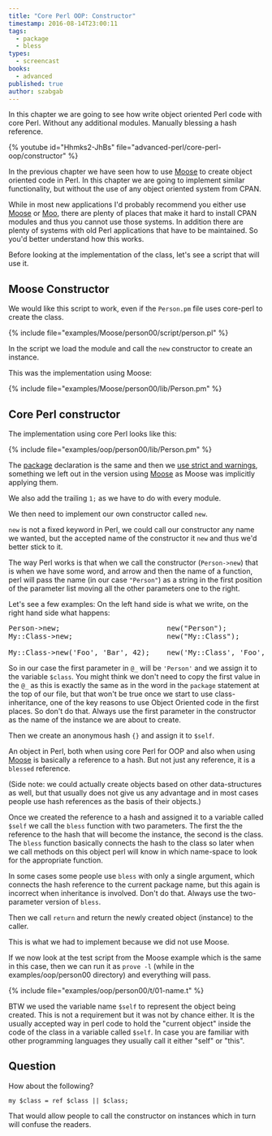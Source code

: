 ```yaml
---
title: "Core Perl OOP: Constructor"
timestamp: 2016-08-14T23:00:11
tags:
  - package
  - bless
types:
  - screencast
books:
  - advanced
published: true
author: szabgab
---
```



In this chapter we are going to see how write object oriented Perl code with core Perl.
Without any additional modules. Manually blessing a hash reference.


{% youtube id="Hhmks2-JhBs" file="advanced-perl/core-perl-oop/constructor" %}

In the previous chapter we have seen how to use [Moose](/moose) to
create object oriented code in Perl. In this chapter we are going to implement similar functionality,
but without the use of any object oriented system from CPAN.

While in most new applications I'd probably recommend you either use [Moose](/moose) or [Moo](/moo),
there are plenty of places that make it hard to install CPAN modules and thus you cannot use those systems.
In addition there are plenty of systems with old Perl applications that have to be maintained.
So you'd better understand how this works.

Before looking at the implementation of the class, let's see a script that will use it.

## Moose Constructor

We would like this script to work, even if the `Person.pm` file
uses core-perl to create the class.

{% include file="examples/Moose/person00/script/person.pl" %}

In the script we load the module and call the `new` constructor to create
an instance.


This was the implementation using Moose:

{% include file="examples/Moose/person00/lib/Person.pm" %}


## Core Perl constructor

The implementation using core Perl looks like this:

{% include file="examples/oop/person00/lib/Person.pm" %}

The [package](/packages-modules-and-namespace-in-perl) declaration is the same
and then we [use strict and warnings](/always-use-strict-and-use-warnings),
something we left out in the version using [Moose](/moose) as Moose was implicitly
applying them.

We also add the trailing `1;` as we have to do with every module.

We then need to implement our own constructor called `new`.

`new` is not a fixed keyword in Perl, we could call our constructor any name we wanted,
but the accepted name of the constructor it `new` and thus we'd better stick to it.

The way Perl works is that when we call the constructor (`Person->new`) that is when we have some word,
and arrow and then the name of a function, perl will pass the name (in our case `"Person"`) as
a string in the first position of the parameter list moving all the other parameters one to the right.

Let's see a few examples: On the left hand side is what we write, on the right hand side what happens:

<pre>
Person->new;                         new("Person");
My::Class->new;                      new("My::Class");

My::Class->new('Foo', 'Bar', 42);    new('My::Class', 'Foo', 'Bar', 42);
</pre>

So in our case the first parameter in `@_` will be `'Person'` and we assign it to the variable `$class`.
You might think we don't need to copy the first value in the `@_` as this is exactly the same as in the word in the `package`
statement at the top of our file, but that won't be true once we start to use class-inheritance, one of the key reasons to use Object Oriented
code in the first places. So don't do that. Always use the first parameter in the constructor as the name of the instance we are
about to create.

Then we create an anonymous hash `{}` and assign it to `$self`.

An object in Perl, both when using core Perl for OOP and also when using [Moose](/moose) is basically a reference to
a hash. But not just any reference, it is a `blessed` reference.

(Side note: we could actually create objects based on other data-structures as well, but that usually does not give us any advantage
and in most cases people use hash references as the basis of their objects.)

Once we created the reference to a hash and assigned it to a variable called `$self` we call the `bless` function
with two parameters. The first the the reference to the hash that will become the instance, the second is the class.
The `bless` function basically connects the hash to the class so later when we call methods on this object
perl will know in which name-space to look for the appropriate function.

In some cases some people use `bless` with only a single argument, which connects the hash reference to the current package
name, but this again is incorrect when inheritance is involved. Don't do that. Always use the two-parameter version of `bless`.

Then we call `return` and return the newly created object (instance) to the caller.

This is what we had to implement because we did not use Moose.

If we now look at the test script from the Moose example which is the same in this case,
then we can run it as `prove -l` (while in the examples/oop/person00 directory) and
everything will pass.

{% include file="examples/oop/person00/t/01-name.t" %}

BTW we used the variable name `$self` to represent the object being created.
This is not a requirement but it was not by chance either. It is the usually accepted way in perl code to
hold the "current object" inside the code of the class in a variable called `$self`.
In case you are familiar with other programming languages they usually call it either "self" or "this".



## Question

How about the following?

```
my $class = ref $class || $class;
```

That would allow people to call the constructor on instances which in turn will confuse the readers.

